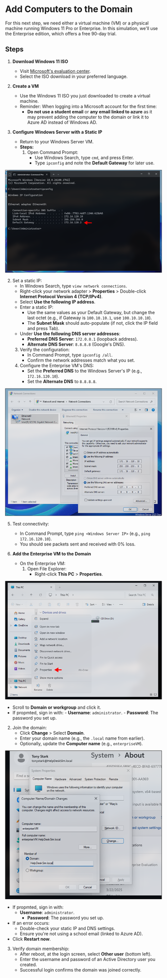 # Add Computers to the Domain

For this next step, we need either a virtual machine (VM) or a physical machine running Windows 11 Pro or Enterprise. In this simulation, we'll use the Enterprise edition, which offers a free 90-day trial.

## Steps

1. **Download Windows 11 ISO**
   - Visit [Microsoft's evaluation center](https://www.microsoft.com/en-us/evalcenter/download-windows-11-enterprise).
   - Select the ISO download in your preferred language.

2. **Create a VM**
   - Use the Windows 11 ISO you just downloaded to create a virtual machine.
   - Reminder: When logging into a Microsoft account for the first time:
     - **Do not use a student email** or **any email linked to azure** as it may prevent adding the computer to the domain or link it to Azure AD instead of Windows AD.

3. **Configure Windows Server with a Static IP**
   - Return to your Windows Server VM.
   - **Steps:**
     1. Open Command Prompt:
        - Use Windows Search, type `cmd`, and press Enter.
        - Type `ipconfig` and note the **Default Gateway** for later use.
       
<p align="center">
     <img src="https://github.com/JBrunoX/Help-Desk-Lab/blob/main/images/defaultGatewayIPconfig.png">
</p>

  2. Set a static IP:
        - In Windows Search, type `view network connections`.
        - Right-click your network adapter > **Properties** > Double-click **Internet Protocol Version 4 (TCP/IPv4)**.
        - Select **Use the following IP address**.
        - Enter a static IP:
          - Use the same values as your Default Gateway, but change the last octet (e.g., if Gateway is `100.10.10.1`, use `100.10.10.10`).
          - The **Subnet Mask** should auto-populate (if not, click the IP field and press Tab).
        - Under **Use the following DNS server addresses**:
          - **Preferred DNS Server**: `172.0.0.1` (loopback address).
          - **Alternate DNS Server**: `8.8.8.8` (Google's DNS).
     3. Verify the configuration:
        - In Command Prompt, type `ipconfig /all`.
        - Confirm the network addresses match what you set.
     4. Configure the Enterprise VM's DNS:
        - Set the **Preferred DNS** to the Windows Server's IP (e.g., `172.16.120.10`).
        - Set the **Alternate DNS** to `8.8.8.8`.

<p align="center">
     <img src="https://github.com/JBrunoX/Help-Desk-Lab/blob/main/images/IPv4%20Properties.png">
</p>

   5. Test connectivity:
        - In Command Prompt, type `ping <Windows Server IP>` (e.g., `ping 172.16.120.10`).
        - You should see packets sent and received with 0% loss.

3. **Add the Enterprise VM to the Domain**
   - On the Enterprise VM:
     1. Open File Explorer:
        - Right-click **This PC** > **Properties**.

<p align="center">
     <img src="https://github.com/JBrunoX/Help-Desk-Lab/blob/main/images/pcProp.png">
</p>

   - Scroll to **Domain or workgroup** and click it.
   - If propmted, sign in with:
          - **Username**: `administrator`.
          - **Password**: The password you set up.
  2. Join the domain:
        - Click **Change** > Select **Domain**.
        - Enter your domain name (e.g., the `.local` name from earlier).
        - Optionally, update the **Computer name** (e.g., `enterpriseVM`).

<p align="center">
     <img src="https://github.com/JBrunoX/Help-Desk-Lab/blob/main/images/domainSettingsJoin.png">
</p>
    
  - If propmted, sign in with:
      - **Username**: `administrator`.
        - **Password**: The password you set up.
  - If an error occurs:
     - Double-check your static IP and DNS settings.
     - Ensure you're not using a school email (linked to Azure AD).
 - Click **Restart now**.
 3. Verify domain membership:
     - After reboot, at the login screen, select **Other user** (bottom left).
     - Enter the username and password of an Active Directory user you created.
     - Successful login confirms the domain was joined correctly.
